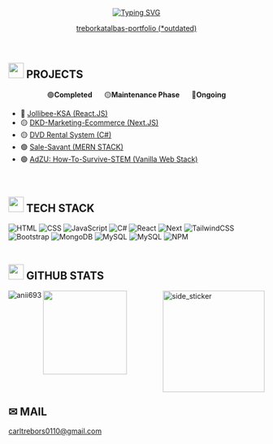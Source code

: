 <p align="center">
<a href="https://git.io/typing-svg"><img src="https://readme-typing-svg.demolab.com?font=Fira+Code&size=30&pause=1000&color=00F789&center=true&vCenter=true&width=800&lines=Carl+Trebor+Katalbas;Independent+Full-stack+Developer;Learning+Computer+Science+%26+AI" alt="Typing SVG" /></a>
</p>
<p align="center">
  <a href="https://trebor-katalbas.github.io/portfolio-v1/" align="center">treborkatalbas-portfolio (*outdated)</a>
</p>
<br>

## <img src="https://media.giphy.com/media/sUvXqhA9nukbIM0MyO/giphy.gif" width="30"><b> PROJECTS </b>
<p align="center">
    🟢<strong>Completed</strong>&nbsp;&nbsp;&nbsp;&nbsp;&nbsp; 🟡<strong>Maintenance Phase</strong>&nbsp;&nbsp;&nbsp;&nbsp;&nbsp; 🔵<strong>Ongoing</strong>
</p>
<p align="right">
  <ul>
    <li>🔵 <a href="https://jollibeeksa.netlify.app/">Jollibee-KSA (React.JS)</a></li>
    <li>🟡 <a href="https://www.dkdmarketing.net/">DKD-Marketing-Ecommerce (Next.JS)</a></li>
    <li>🟡 <a href="https://github.com/Trebor-Katalbas/DVD_Rental_System">DVD Rental System (C#)</a></li>
    <li>🟢 <a href="https://www.sale-savant.com/">Sale-Savant (MERN STACK)</a></li>
    <li>🟢 <a href="https://trebor-katalbas.github.io/HowToSurviveSTEM/">AdZU: How-To-Survive-STEM (Vanilla Web Stack)</a></li>
  </ul>
</p>
<br>

## <img src="https://media.giphy.com/media/MXoyvLVaXqYbi6KUhu/giphy.gif" width="30"><b> TECH STACK </b>
![HTML](https://img.shields.io/badge/html5-%23E34F26.svg?style=for-the-badge&logo=html5&logoColor=white) ![CSS](https://img.shields.io/badge/css3-%231572B6.svg?style=for-the-badge&logo=css3&logoColor=white) ![JavaScript](https://img.shields.io/badge/javascript-yellow.svg?style=for-the-badge&logo=javascript&logoColor=white) ![C#](https://img.shields.io/badge/csharp-white.svg?style=for-the-badge&logo=c#&logoColor=blue) 
![React](https://img.shields.io/badge/react.js-%2320232a.svg?style=for-the-badge&logo=react&logoColor=%2361DAFB) ![Next](https://img.shields.io/badge/Next.js-black.svg?style=for-the-badge&logo=nextdotjs&logoColor=white) 
![TailwindCSS](https://img.shields.io/badge/tailwindcss-%2338B2AC.svg?style=for-the-badge&logo=tailwind-css&logoColor=white) ![Bootstrap](https://img.shields.io/badge/bootstrap-%23563D7C.svg?style=for-the-badge&logo=bootstrap&logoColor=white) 
![MongoDB](https://img.shields.io/badge/MongoDB-%234ea94b.svg?style=for-the-badge&logo=mongodb&logoColor=white) ![MySQL](https://img.shields.io/badge/mysql-white.svg?style=for-the-badge&logo=mysql&logoColor=blue) ![MySQL](https://img.shields.io/badge/PostgreSQL-white.svg?style=for-the-badge&logo=postgresql&logoColor=blue) 
![NPM](https://img.shields.io/badge/NPM-%23CB3837.svg?style=for-the-badge&logo=npm&logoColor=white)
<br><br>

## <img src="https://media.giphy.com/media/iY8CRBdQXODJSCERIr/giphy.gif" width="30"><b> GITHUB STATS </b>
<img align="right" width=200px height=200px alt="side_sticker" src="https://media.giphy.com/media/TEnXkcsHrP4YedChhA/giphy.gif" />
<p>
  <img align="left" src="https://github-readme-stats.vercel.app/api/top-langs?username=Trebor-Katalbas&show_icons=true&theme=dark&locale=en&layout=compact" alt="anii693" />
  <img height="165em" src="https://github-readme-stats-eight-theta.vercel.app/api?username=Trebor-Katalbas&show_icons=true&theme=dark&include_all_commits=true&count_private=true"/>
</p>
<br>

## ✉ MAIL
[carltrebors0110@gmail.com](mailto:carltrebors0110@gmail.com)  


